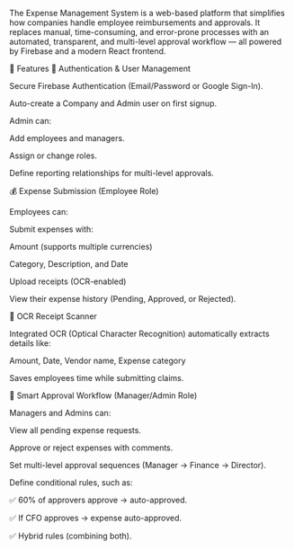 The Expense Management System is a web-based platform that simplifies how companies handle employee reimbursements and approvals. It replaces manual, time-consuming, and error-prone processes with an automated, transparent, and multi-level approval workflow — all powered by Firebase and a modern React frontend.

🚀 Features
👤 Authentication & User Management

Secure Firebase Authentication (Email/Password or Google Sign-In).

Auto-create a Company and Admin user on first signup.

Admin can:

Add employees and managers.

Assign or change roles.

Define reporting relationships for multi-level approvals.

💰 Expense Submission (Employee Role)

Employees can:

Submit expenses with:

Amount (supports multiple currencies)

Category, Description, and Date

Upload receipts (OCR-enabled)

View their expense history (Pending, Approved, or Rejected).

🧾 OCR Receipt Scanner

Integrated OCR (Optical Character Recognition) automatically extracts details like:

Amount, Date, Vendor name, Expense category

Saves employees time while submitting claims.

🧠 Smart Approval Workflow (Manager/Admin Role)

Managers and Admins can:

View all pending expense requests.

Approve or reject expenses with comments.

Set multi-level approval sequences (Manager → Finance → Director).

Define conditional rules, such as:

✅ 60% of approvers approve → auto-approved.

✅ If CFO approves → expense auto-approved.

✅ Hybrid rules (combining both).
